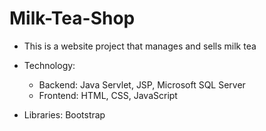 # Milk-Tea-Shop
- This is a website project that manages and sells milk tea

- Technology: 
  + Backend: Java Servlet, JSP, Microsoft SQL Server
  + Frontend: HTML, CSS, JavaScript
  
- Libraries: Bootstrap
